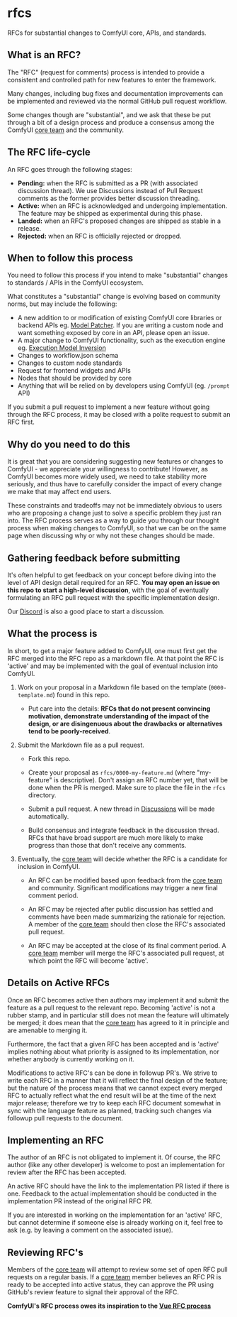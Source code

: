 # rfcs
RFCs for substantial changes to ComfyUI core, APIs, and standards.

## What is an RFC?

The "RFC" (request for comments) process is intended to provide a
consistent and controlled path for new features to enter the framework.

Many changes, including bug fixes and documentation improvements can be
implemented and reviewed via the normal GitHub pull request workflow.

Some changes though are "substantial", and we ask that these be put
through a bit of a design process and produce a consensus among the ComfyUI
[core team] and the community.

## The RFC life-cycle

An RFC goes through the following stages:

- **Pending:** when the RFC is submitted as a PR (with associated discussion thread). We use Discussions instead of Pull Request comments as the former provides better discussion threading.
- **Active:** when an RFC is acknowledged and undergoing implementation. The feature may be shipped as experimental during this phase.
- **Landed:** when an RFC's proposed changes are shipped as stable in a release.
- **Rejected:** when an RFC is officially rejected or dropped.

## When to follow this process

You need to follow this process if you intend to make "substantial"
changes to standards / APIs in the ComfyUI ecosystem.

What constitutes a "substantial" change is evolving based on community norms, but may include the following:

- A new addition to or modification of existing ComfyUI core libraries or backend APIs eg. [Model Patcher](https://github.com/comfyanonymous/ComfyUI/commit/0ee322ec5f338791c5836b79830e2f419d6fcc79). If you are writing a custom node and want something exposed by core in an API, please open an issue.
- A major change to ComfyUI functionality, such as the execution engine eg. [Execution Model Inversion](https://github.com/comfyanonymous/ComfyUI/commit/5cfe38f41c7091b0fd954877d9d7427a8b438b1a)
- Changes to workflow.json schema
- Changes to custom node standards
- Request for frontend widgets and APIs
- Nodes that should be provided by core
- Anything that will be relied on by developers using ComfyUI (eg. `/prompt` API)

If you submit a pull request to implement a new feature without going
through the RFC process, it may be closed with a polite request to
submit an RFC first.

## Why do you need to do this

It is great that you are considering suggesting new features or changes to ComfyUI - we appreciate your willingness to contribute! However, as ComfyUI becomes more widely used, we need to take stability more seriously, and thus have to carefully consider the impact of every change we make that may affect end users.

These constraints and tradeoffs may not be immediately obvious to users who are proposing a change just to solve a specific problem they just ran into. The RFC process serves as a way to guide you through our thought process when making changes to ComfyUI, so that we can be on the same page when discussing why or why not these changes should be made.

## Gathering feedback before submitting

It's often helpful to get feedback on your concept before diving into the
level of API design detail required for an RFC. **You may open an
issue on this repo to start a high-level discussion**, with the goal of
eventually formulating an RFC pull request with the specific implementation
design.

Our [Discord](https://discord.com/invite/comfyorg) is also a good place to start a discussion.

## What the process is

In short, to get a major feature added to ComfyUI, one must first get the
RFC merged into the RFC repo as a markdown file. At that point the RFC
is 'active' and may be implemented with the goal of eventual inclusion
into ComfyUI.

1.  Work on your proposal in a Markdown file based on the template (`0000-template.md`) found in this repo.

    - Put care into the details: **RFCs that do not present convincing motivation, demonstrate understanding of the impact of the design, or are disingenuous about the drawbacks or alternatives tend to be poorly-received**.

2.  Submit the Markdown file as a pull request.

    - Fork this repo.

    - Create your proposal as `rfcs/0000-my-feature.md` (where "my-feature" is descriptive). Don't assign an RFC number yet, that will be done when the PR is merged. Make sure to place the file in the `rfcs` directory.

    - Submit a pull request. A new thread in [Discussions](https://github.com/comfy-org/rfcs/discussions) will be made automatically.

    - Build consensus and integrate feedback in the discussion thread. RFCs that have broad support are much more likely to make progress than those that don't receive any comments.

3.  Eventually, the [core team] will decide whether the RFC is a candidate
    for inclusion in ComfyUI.

    - An RFC can be modified based upon feedback from the [core team] and community. Significant modifications may trigger a new final comment period.

    - An RFC may be rejected after public discussion has settled and comments have been made summarizing the rationale for rejection. A member of the [core team] should then close the RFC's associated pull request.

    - An RFC may be accepted at the close of its final comment period. A [core team] member will merge the RFC's associated pull request, at which point the RFC will become 'active'.

## Details on Active RFCs

Once an RFC becomes active then authors may implement it and submit the
feature as a pull request to the relevant repo. Becoming 'active' is not a rubber stamp, and in particular still does not mean the feature will ultimately
be merged; it does mean that the [core team] has agreed to it in principle
and are amenable to merging it.

Furthermore, the fact that a given RFC has been accepted and is
'active' implies nothing about what priority is assigned to its
implementation, nor whether anybody is currently working on it.

Modifications to active RFC's can be done in followup PR's. We strive
to write each RFC in a manner that it will reflect the final design of
the feature; but the nature of the process means that we cannot expect
every merged RFC to actually reflect what the end result will be at
the time of the next major release; therefore we try to keep each RFC
document somewhat in sync with the language feature as planned,
tracking such changes via followup pull requests to the document.

## Implementing an RFC

The author of an RFC is not obligated to implement it. Of course, the
RFC author (like any other developer) is welcome to post an
implementation for review after the RFC has been accepted.

An active RFC should have the link to the implementation PR listed if there is one. Feedback to the actual implementation should be conducted in the implementation PR instead of the original RFC PR.

If you are interested in working on the implementation for an 'active'
RFC, but cannot determine if someone else is already working on it,
feel free to ask (e.g. by leaving a comment on the associated issue).

## Reviewing RFC's

Members of the [core team] will attempt to review some set of open RFC
pull requests on a regular basis. If a [core team] member believes an RFC PR is ready to be accepted into active status, they can approve the PR using GitHub's review feature to signal their approval of the RFC.

**ComfyUI's RFC process owes its inspiration to the [Vue RFC process]**

[vue rfc process]: https://github.com/vuejs/rfcs
[core team]: https://www.comfy.org/about
